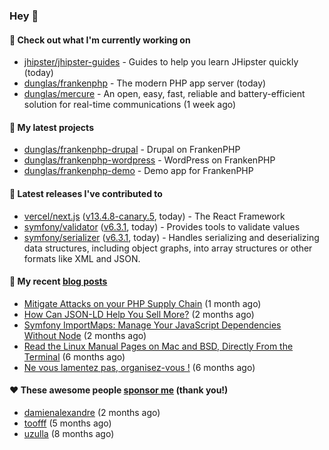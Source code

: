 ### Hey 👋

#### 👷 Check out what I'm currently working on

- [jhipster/jhipster-guides](https://github.com/jhipster/jhipster-guides) - Guides to help you learn JHipster quickly (today)
- [dunglas/frankenphp](https://github.com/dunglas/frankenphp) - The modern PHP app server (today)
- [dunglas/mercure](https://github.com/dunglas/mercure) - An open, easy, fast, reliable and battery-efficient solution for real-time communications (1 week ago)

#### 🌱 My latest projects

- [dunglas/frankenphp-drupal](https://github.com/dunglas/frankenphp-drupal) - Drupal on FrankenPHP
- [dunglas/frankenphp-wordpress](https://github.com/dunglas/frankenphp-wordpress) - WordPress on FrankenPHP
- [dunglas/frankenphp-demo](https://github.com/dunglas/frankenphp-demo) - Demo app for FrankenPHP

#### 🔭 Latest releases I've contributed to

- [vercel/next.js](https://github.com/vercel/next.js) ([v13.4.8-canary.5](https://github.com/vercel/next.js/releases/tag/v13.4.8-canary.5), today) - The React Framework
- [symfony/validator](https://github.com/symfony/validator) ([v6.3.1](https://github.com/symfony/validator/releases/tag/v6.3.1), today) - Provides tools to validate values
- [symfony/serializer](https://github.com/symfony/serializer) ([v6.3.1](https://github.com/symfony/serializer/releases/tag/v6.3.1), today) - Handles serializing and deserializing data structures, including object graphs, into array structures or other formats like XML and JSON.

#### 📜 My recent [blog posts](https://dunglas.fr)

- [Mitigate Attacks on your PHP Supply Chain](https://dunglas.dev/2023/05/mitigate-attacks-on-your-php-supply-chain/) (1 month ago)
- [How Can JSON-LD Help You Sell More?](https://dunglas.dev/2023/04/how-can-json-ld-help-you-sell-more/) (2 months ago)
- [Symfony ImportMaps: Manage Your JavaScript Dependencies Without Node](https://dunglas.dev/2023/03/symfony-importmaps-manage-your-javascript-dependencies-without-node/) (2 months ago)
- [Read the Linux Manual Pages on Mac and BSD, Directly From the Terminal](https://dunglas.dev/2022/12/read-the-linux-manual-pages-on-mac-and-bsd-directly-from-the-terminal/) (6 months ago)
- [Ne vous lamentez pas, organisez-vous !](https://dunglas.dev/2022/12/ne-vous-lamentez-pas-organisez-vous/) (6 months ago)

#### ❤️ These awesome people [sponsor me](https://github.com/sponsors/dunglas) (thank you!)

- [damienalexandre](https://github.com/damienalexandre) (2 months ago)
- [toofff](https://github.com/toofff) (5 months ago)
- [uzulla](https://github.com/uzulla) (8 months ago)
